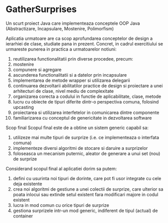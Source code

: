 # GatherSurprises
Un scurt proiect Java care implementeaza conceptele OOP Java (Abstractizare, Incapsulare, Mostenire, Polimorfism)

Aplicatia urmatoare are ca scop aprofundarea conceptelor de design a ierarhiei de clase, studiate pana in prezent. Concret, in cadrul exercitiului se urmareste punerea in practica a urmatoarelor notiuni:
1. reutilizarea functionalitatii prin diverse procedee, precum:
2. mostenire
3. compunere si agregare
4. ascunderea functionalitatii si a datelor prin incapsulare
5. implementarea de metode wrapper si utilizarea delegarii
6. continuarea dezvoltarii abilitatilor practice de design si proiectare a unei arhitecturi de clase, nivel mediu de complexitate
7. organizarea corecta a codului in functie de aplicabilitate, clase, metode
8. lucru cu obiecte de tipuri diferite dintr-o perspectiva comuna, folosind upcasting
9. proiectarea si utilizarea interfetelor in comunicarea dintre componente
10. familiarizarea cu conceptul de genericitate in dezvoltarea software

Scop final
Scopul final este de a obtine un sistem generic capabil sa:

1. utilizeze mai multe tipuri de surprize (i.e. ce implementeaza o interfata comuna)
2. implementeze diversi algoritmi de stocare si daruire a surprizelor
3. foloseasca un mecanism puternic, aleator de generare a unui set (nou) de surprize

Considerand scopul final al aplicatiei dorim sa putem:

1. defini cu usurinta noi tipuri de dorinte, care pot fi usor integrate cu cele deja existente
2. crea noi algoritmi de gestiune a unei colectii de surprize, care ulterior sa poata inlocui sau extinde setul existent fara modificari majore in codul existent
3. lucra in mod comun cu orice tipuri de surprize
4. gestiona surprizele intr-un mod generic, indiferent de tipul (actual) de container
